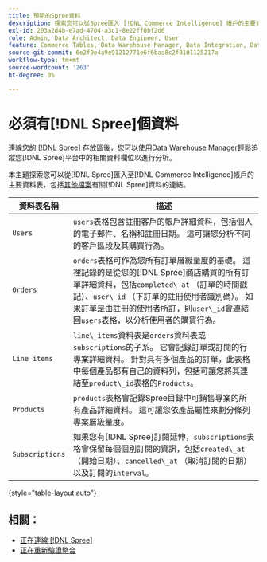 ```yaml
---
title: 預期的Spree資料
description: 探索您可以從Spree匯入 [!DNL Commerce Intelligence] 帳戶的主要資料表。
exl-id: 203a2d4b-e7ad-4704-a3c1-8e22ff0bf2d6
role: Admin, Data Architect, Data Engineer, User
feature: Commerce Tables, Data Warehouse Manager, Data Integration, Data Import/Export
source-git-commit: 6e2f9e4a9e91212771e6f6baa8c2f8101125217a
workflow-type: tm+mt
source-wordcount: '263'
ht-degree: 0%

---
```


# 必須有[!DNL Spree]個資料

連線[您的 [!DNL Spree] 存放區](../../../data-analyst/importing-data/integrations/spree.md)後，您可以使用[Data Warehouse Manager](../../data-warehouse-mgr/tour-dwm.md)輕鬆追蹤您[!DNL Spree]平台中的相關資料欄位以進行分析。

本主題探索您可以從[!DNL Spree]匯入至[!DNL Commerce Intelligence]帳戶的主要資料表，包括[其他檔案](https://guides.spreecommerce.org/developer/addresses.html#address)有關[!DNL Spree]資料的連結。

| **資料表名稱** | **描述** |
|-----|-----|
| `Users` | `users`表格包含註冊客戶的帳戶詳細資料，包括個人的電子郵件、名稱和註冊日期。 這可讓您分析不同的客戶區段及其購買行為。 |
| [`Orders`](https://guides.spreecommerce.org/developer/orders.html#overview) | `orders`表格可作為您所有訂單層級量度的基礎。 這裡記錄的是從您的[!DNL Spree]商店購買的所有訂單詳細資料，包括`completed\_at` （訂單的時間戳記）、`user\_id` （下訂單的註冊使用者識別碼）。 如果訂單是由註冊的使用者所訂，則`user\_id`會連結回`users`表格，以分析使用者的購買行為。 |
| `Line items` | `line\_items`資料表是`orders`資料表或`subscriptions`的子系。 它會記錄訂單或訂閱的行專案詳細資料。 針對具有多個產品的訂單，此表格中每個產品都有自己的資料列，包括可讓您將其連結至`product\_id`表格的`Products`。 |
| `Products` | `products`表格會記錄Spree目錄中可銷售專案的所有產品詳細資料。 這可讓您依產品屬性來劃分條列專案層級量度。 |
| `Subscriptions` | 如果您有[!DNL Spree]訂閱延伸，`subscriptions`表格會保留每個個別訂閱的資訊，包括`created\_at` （開始日期）、`cancelled\_at` （取消訂閱的日期）以及訂閱的`interval`。 |

{style="table-layout:auto"}

## 相關：

* [正在連線 [!DNL Spree]](../integrations/spree.md)
* [正在重新驗證整合](https://experienceleague.adobe.com/docs/commerce-knowledge-base/kb/how-to/mbi-reauthenticating-integrations.html)
